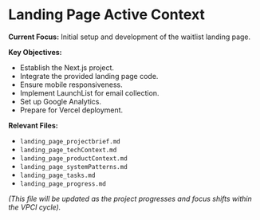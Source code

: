 # Landing Page Active Context

**Current Focus:** Initial setup and development of the waitlist landing page.

**Key Objectives:**
- Establish the Next.js project.
- Integrate the provided landing page code.
- Ensure mobile responsiveness.
- Implement LaunchList for email collection.
- Set up Google Analytics.
- Prepare for Vercel deployment.

**Relevant Files:**
- `landing_page_projectbrief.md`
- `landing_page_techContext.md`
- `landing_page_productContext.md`
- `landing_page_systemPatterns.md`
- `landing_page_tasks.md`
- `landing_page_progress.md`

*(This file will be updated as the project progresses and focus shifts within the VPCI cycle).* 